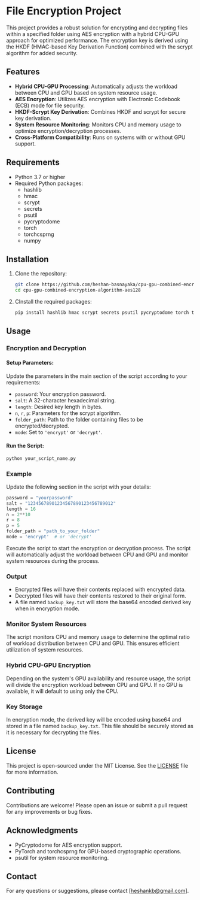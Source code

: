 # File Encryption Project

This project provides a robust solution for encrypting and decrypting files within a specified folder using AES encryption with a hybrid CPU-GPU approach for optimized performance. The encryption key is derived using the HKDF (HMAC-based Key Derivation Function) combined with the scrypt algorithm for added security.

## Features

- **Hybrid CPU-GPU Processing**: Automatically adjusts the workload between CPU and GPU based on system resource usage.
- **AES Encryption**: Utilizes AES encryption with Electronic Codebook (ECB) mode for file security.
- **HKDF-Scrypt Key Derivation**: Combines HKDF and scrypt for secure key derivation.
- **System Resource Monitoring**: Monitors CPU and memory usage to optimize encryption/decryption processes.
- **Cross-Platform Compatibility**: Runs on systems with or without GPU support.

## Requirements

- Python 3.7 or higher
- Required Python packages:
  - hashlib
  - hmac
  - scrypt
  - secrets
  - psutil
  - pycryptodome
  - torch
  - torchcsprng
  - numpy

## Installation

1. Clone the repository:
   ```sh
   git clone https://github.com/heshan-basnayaka/cpu-gpu-combined-encryption-algorithm-aes128.git
   cd cpu-gpu-combined-encryption-algorithm-aes128

2. CInstall the required packages:
   ```sh
   pip install hashlib hmac scrypt secrets psutil pycryptodome torch torchcsprng numpy

## Usage

### Encryption and Decryption

#### Setup Parameters:
Update the parameters in the main section of the script according to your requirements:

- `password`: Your encryption password.
- `salt`: A 32-character hexadecimal string.
- `length`: Desired key length in bytes.
- `n`, `r`, `p`: Parameters for the scrypt algorithm.
- `folder_path`: Path to the folder containing files to be encrypted/decrypted.
- `mode`: Set to `'encrypt'` or `'decrypt'`.

#### Run the Script:
```sh
python your_script_name.py
```
### Example

Update the following section in the script with your details:

```python
password = "yourpassword"
salt = "12345678901234567890123456789012"
length = 16
n = 2**10
r = 8
p = 5
folder_path = "path_to_your_folder"
mode = 'encrypt'  # or 'decrypt'
```
Execute the script to start the encryption or decryption process. The script will automatically adjust the workload between CPU and GPU and monitor system resources during the process.

### Output

- Encrypted files will have their contents replaced with encrypted data.
- Decrypted files will have their contents restored to their original form.
- A file named `backup_key.txt` will store the base64 encoded derived key when in encryption mode.

### Monitor System Resources

The script monitors CPU and memory usage to determine the optimal ratio of workload distribution between CPU and GPU. This ensures efficient utilization of system resources.

### Hybrid CPU-GPU Encryption

Depending on the system's GPU availability and resource usage, the script will divide the encryption workload between CPU and GPU. If no GPU is available, it will default to using only the CPU.

### Key Storage

In encryption mode, the derived key will be encoded using base64 and stored in a file named `backup_key.txt`. This file should be securely stored as it is necessary for decrypting the files.

## License

This project is open-sourced under the MIT License. See the [LICENSE](LICENSE) file for more information.

## Contributing

Contributions are welcome! Please open an issue or submit a pull request for any improvements or bug fixes.

## Acknowledgments

- PyCryptodome for AES encryption support.
- PyTorch and torchcsprng for GPU-based cryptographic operations.
- psutil for system resource monitoring.

## Contact

For any questions or suggestions, please contact [heshankb@gmail.com].
